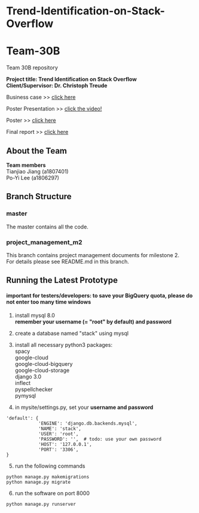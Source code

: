 # Trend-Identification-on-Stack-Overflow

# Team-30B
Team 30B repository  


**Project title: Trend Identification on Stack Overflow  
Client/Supervisor: Dr. Christoph Treude**

Business case >> [click here](https://github.com/boyleerock/Trend-Identification-on-Stack-Overflow/blob/main/Business%20Case%20and%20Draft%20Plan%20-%20Trend%20Identification%20on%20Stack%20Overflow%20-%20Team%2030-3-1.pdf)

Poster Presentation >> [click the video!](https://www.youtube.com/watch?v=xgLYr9b-5k8)

Poster >> [click here](https://github.com/boyleerock/Trend-Identification-on-Stack-Overflow/blob/main/MCI%20Poster%2030B%200406%20.pdf)

Final report >> [click here](https://github.com/boyleerock/Trend-Identification-on-Stack-Overflow/blob/main/MCIP_Final_report_Team30B_Po-Yi%20Lee.pdf)

## About the Team

**Team members**  
Tianjiao Jiang (a1807401)   
Po-Yi Lee (a1806297)   


## Branch Structure 

### master

The master contains all the code.   
 

### project_management_m2 

This branch contains project management documents for milestone 2.  
For details please see README.md in this branch.  


## Running the Latest Prototype
#### important for testers/developers: to save your BigQuery quota, please do not enter too many time windows  

1. install mysql 8.0  
**remember your username (= "root" by default) and password**  

2. create a database named "stack" using mysql  

3. install all necessary python3 packages:  
   spacy  
   google-cloud  
   google-cloud-bigquery  
   google-cloud-storage  
   django 3.0  
   inflect  
   pyspellchecker  
   pymysql   

4. in mysite/settings.py, set your **username and password**  
```
'default': {
            'ENGINE': 'django.db.backends.mysql',
            'NAME': 'stack',
            'USER': 'root',
            'PASSWORD': '',  # todo: use your own password
            'HOST': '127.0.0.1',
            'PORT': '3306',
}
```  

5. run the following commands
```
python manage.py makemigrations
python manage.py migrate
```
  
6. run the software on port 8000  
```
python manage.py runserver
```
